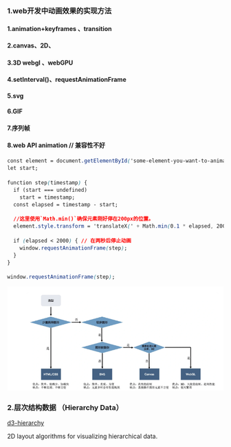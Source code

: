 ### 1.web开发中动画效果的实现方法

#### 1.animation+keyframes 、transition  

#### 2.canvas、2D、

#### 3.3D webgl 、webGPU

#### 4.setInterval()、requestAnimationFrame

#### 5.svg

#### 6.GIF

#### 7.序列帧

#### 8.web API animation //  兼容性不好

```css
const element = document.getElementById('some-element-you-want-to-animate');
let start;

function step(timestamp) {
  if (start === undefined)
    start = timestamp;
  const elapsed = timestamp - start;

  //这里使用`Math.min()`确保元素刚好停在200px的位置。
  element.style.transform = 'translateX(' + Math.min(0.1 * elapsed, 200) + 'px)';

  if (elapsed < 2000) { // 在两秒后停止动画
    window.requestAnimationFrame(step);
  }
}

window.requestAnimationFrame(step);
```

![image-20230305193210839](../../image/image-20230305193210839.png)

### 2.层次结构数据 （Hierarchy Data）

[d3-hierarchy](https://github.com/d3/d3-hierarchy)

2D layout algorithms for visualizing hierarchical data.